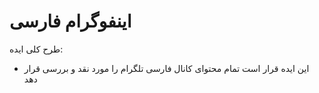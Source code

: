 # اینفوگرام فارسی

طرح کلی ایده:
- این ایده قرار است تمام محتوای کانال فارسی‌ تلگرام را مورد نقد و بررسی قرار دهد